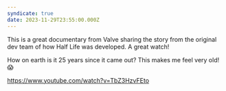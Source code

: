 ```yaml
---
syndicate: true
date: 2023-11-29T23:55:00.000Z
---
```


This is a great documentary from Valve sharing the story from the original dev team of how Half Life was developed. A great watch!

How on earth is it 25 years since it came out? This makes me feel very old! 😱

https://www.youtube.com/watch?v=TbZ3HzvFEto

